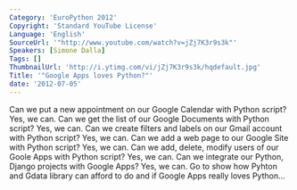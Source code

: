 ```yaml
---
Category: 'EuroPython 2012'
Copyright: 'Standard YouTube License'
Language: 'English'
SourceUrl: '"http://www.youtube.com/watch?v=jZj7K3r9s3k"'
Speakers: [Simone Dalla]
Tags: []
ThumbnailUrl: 'http://i.ytimg.com/vi/jZj7K3r9s3k/hqdefault.jpg'
Title: '"Google Apps loves Python?"'
date: '2012-07-05'
---
```

Can we put a new appointment on our Google Calendar with Python script? Yes,
we can. Can we get the list of our Google Documents with Python script? Yes,
we can. Can we create filters and labels on our Gmail account with Python
script? Yes, we can. Can we add a web page to our Google Site with Python
script? Yes, we can. Can we add, delete, modify users of our Goole Apps with
Python script? Yes, we can. Can we integrate our Python, Django projects with
Google Apps? Yes, we can. Go to show how Pyhton and Gdata library can afford
to do and if Google Apps really loves Python…

